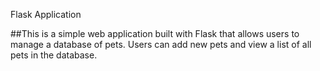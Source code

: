 Flask Application

##This is a simple web application built with Flask that allows users to manage a database of pets. Users can add new pets and view a list of all pets in the database. 
